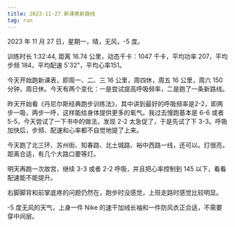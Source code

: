 ```yaml
---
title: 2023-11-27 新课表新路线
tag: run
---
```


2023 年 11 月 27 日，星期一，晴，无风，-5 度。

训练时长 1:32:44, 距离 16.74 公里，动态千卡：1047 千卡，平均功率 207，平均步频 184，平均配速 5'32"，平均心率151。

今天开始跑新课表，即周一、二、三 16 公里，周四休，周五 16 公里，周六 150 分钟，周日休。今天有两个变化：一是尝试提高呼吸频率，二是跑了一条新路线。

<!--more-->

昨天开始看《丹尼尔斯经典跑步训练法》，其中讲到最好的呼吸频率是2-2，即两步一吸，两步一呼，这样能给身体提供更多的氧气。我过去慢跑基本是 6-6 或者 5-5，今天尝试了一下书中的做法，发现 2-2 太急促了，于是先试了下 3-3。呼吸加快后，步频、配速和心率都不自觉地提了上来。

今天跑了北三环、苏州街、知春路、北土城路、裕中西路一线，还可以。灯很亮，距离合适，有几个大路口要等灯。

明天再跑一次故宫，继续 3-3 或者 2-2 呼吸，并且把心率控制到 145 以下，看看配速能不能提升。

右脚脚背和前掌底疼的问题仍然在，跑步时没感觉，上班走路时感觉比较明显。

-5 度无风的天气，上身一件 Nike 的速干加绒长袖和一件防风衣正合适，不需要穿中间层。

<div class="strava-embed-placeholder" data-embed-type="activity" data-embed-id="10287508704"></div><script src="https://strava-embeds.com/embed.js"></script>
